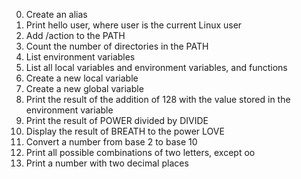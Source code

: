 0. Create an alias
1. Print hello user, where user is the current Linux user
2. Add /action to the PATH
3. Count the number of directories in the PATH
4. List environment variables
5. List all local variables and environment variables, and functions
6. Create a new local variable
7. Create a new global variable
8. Print the result of the addition of 128 with the value stored in the environment variable
9. Print the result of POWER divided by DIVIDE
10. Display the result of BREATH to the power LOVE
11. Convert a number from base 2 to base 10
12. Print all possible combinations of two letters, except oo
13. Print a number with two decimal places

